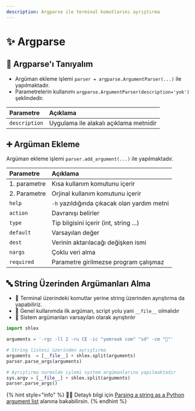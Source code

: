 ```yaml
---
description: Argparse ile terminal komutlarını ayrıştırma
---
```


# ✨ Argparse

## 🔰 Argparse'ı Tanıyalım

* Argüman ekleme işlemi `parser = argparse.ArgumentParser(...)` ile yapılmaktadır.
* Parametrelerin kullanımı `argparse.ArgumentParser(description='yok')` şeklindedir.

| Parametre | Açıklama |
| :--- | :--- |
| `description` | Uygulama ile alakalı açıklama metnidir |

## ➕ Argüman Ekleme

Argüman ekleme işlemi `parser.add_argument(...)` ile yapılmaktadır.

| Parametre | Açıklama |
| :--- | :--- |
| 1. parametre | Kısa kullanım komutunu içerir |
| 2. Parametre | Orjinal kullanım komutunu içerir |
| `help` | `-h` yazıldığında çıkacak olan yardım metni |
| `action` | Davranışı belirler |
| `type` | Tip bilgisini içerir \(int, string ...\) |
| `default` | Varsayılan değer |
| `dest` | Verinin aktarılacağı değişken ismi |
| `nargs` | Çoklu veri alma |
| `required` | Parametre girilmezse program çalışmaz |

## 🔤 String Üzerinden Argümanları Alma

* 🖤 Terminal üzerindeki komutlar yerine string üzerinden ayrıştırma da yapabiliriz.
* 📢 Genel kullanımda ilk argüman, script yolu yani `__file__` olmalıdır
* 💎 Sistem argümanları varsayılan olarak ayrıştırılır

```python
import shlex

arguments = '-rgc -ll 2 -ru CE -ic "yemreak com" "sd" -cm "💫"'

# String listesi üzerinden ayrıştırma
arguments  = [__file__] + shlex.split(arguments)
parser.parse_args(arguments)

# Ayrıştırma normalde işlemi system argümanlarına yapılmaktadır
sys.argv = [__file__] + shlex.split(arguments)
parser.parse_args()

```

{% hint style="info" %}
‍🧙‍♂ Detaylı bilgi için [Parsing a string as a Python argument list](https://stackoverflow.com/a/49723227/9770490) alanına bakabilirsin.
{% endhint %}

